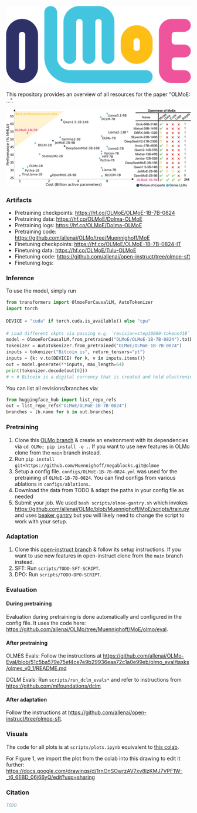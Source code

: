 ## ![](visuals/logos/OLMoE_4.png)

This repository provides an overview of all resources for the paper "OLMoE: ...".

![](visuals/overview.jpg)

### Artifacts

- Pretraining checkpoints: https://hf.co/OLMoE/OLMoE-1B-7B-0824
- Pretraining data: https://hf.co/OLMoE/Dolma-OLMoE
- Pretraining logs: https://hf.co/OLMoE/Dolma-OLMoE
- Pretraining code: https://github.com/allenai/OLMo/tree/Muennighoff/MoE
- Finetuning checkpoints: https://hf.co/OLMoE/OLMoE-1B-7B-0824-IT
- Finetuning data: https://hf.co/OLMoE/Tulu-OLMoE
- Finetuning code: https://github.com/allenai/open-instruct/tree/olmoe-sft
- Finetuning logs:

### Inference

To use the model, simply run

```python
from transformers import OlmoeForCausalLM, AutoTokenizer
import torch

DEVICE = "cuda" if torch.cuda.is_available() else "cpu"

# Load different ckpts via passing e.g. `revision=step10000-tokens41B`
model = OlmoeForCausalLM.from_pretrained("OLMoE/OLMoE-1B-7B-0824").to(DEVICE)
tokenizer = AutoTokenizer.from_pretrained("OLMoE/OLMoE-1B-7B-0824")
inputs = tokenizer("Bitcoin is", return_tensors="pt")
inputs = {k: v.to(DEVICE) for k, v in inputs.items()}
out = model.generate(**inputs, max_length=64)
print(tokenizer.decode(out[0]))
# > # Bitcoin is a digital currency that is created and held electronically. No one controls it. Bitcoins aren’t printed, like dollars or euros – they’re produced by people and businesses running computers all around the world, using software that solves mathematical
```

You can list all revisions/branches via:
```python
from huggingface_hub import list_repo_refs
out = list_repo_refs("OLMoE/OLMoE-1B-7B-0824")
branches = [b.name for b in out.branches]
```

### Pretraining

1. Clone this [OLMo branch](https://github.com/allenai/OLMo/tree/Muennighoff/MoE) & create an environment with its dependencies via `cd OLMo; pip install -e .`. If you want to use new features in OLMo clone from the `main` branch instead.
2. Run `pip install git+https://github.com/Muennighoff/megablocks.git@olmoe`
3. Setup a config file. `configs/OLMoE-1B-7B-0824.yml` was used for the pretraining of `OLMoE-1B-7B-0824`. You can find configs from various ablations in `configs/ablations`.
4. Download the data from TODO & adapt the paths in your config file as needed
5. Submit your job. We used `bash scripts/olmoe-gantry.sh` which invokes https://github.com/allenai/OLMo/blob/Muennighoff/MoE/scripts/train.py and uses [beaker gantry](https://github.com/allenai/beaker-gantry) but you will likely need to change the script to work with your setup.

### Adaptation

1. Clone this [open-instruct branch](https://github.com/allenai/open-instruct/tree/olmoe-sft) & follow its setup instructions. If you want to use new features in open-instruct clone from the `main` branch instead.
2. SFT: Run `scripts/TODO-SFT-SCRIPT`.
3. DPO: Run `scripts/TODO-DPO-SCRIPT`.

### Evaluation

#### During pretraining

Evaluation during pretraining is done automatically and configured in the config file. It uses the code here: https://github.com/allenai/OLMo/tree/Muennighoff/MoE/olmo/eval.

#### After pretraining

OLMES Evals: Follow the instructions at https://github.com/allenai/OLMo-Eval/blob/51c5ba579e75ef4ce7e9b29936eaa72c1a0e99eb/olmo_eval/tasks/olmes_v0_1/README.md

DCLM Evals: Run `scripts/run_dclm_evals*` and refer to instructions from https://github.com/mlfoundations/dclm

#### After adaptation

Follow the instructions at https://github.com/allenai/open-instruct/tree/olmoe-sft.

### Visuals

The code for all plots is at `scripts/plots.ipynb` equivalent to [this colab](https://colab.research.google.com/drive/15PTwmoxcbrwWKG6ErY44hlJlLLKAj7Hx?usp=sharing).

For Figure 1, we import the plot from the colab into this drawing to edit it further: https://docs.google.com/drawings/d/1rnOnSOwrzAV7xv8lzKMJ7VPF1W-_t6_6EBD_06j66yQ/edit?usp=sharing

### Citation

```bibtex
TODO
```